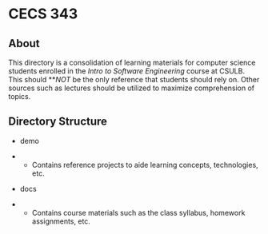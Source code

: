 # CECS 343

## About

This directory is a consolidation of learning materials for computer science students enrolled in the _Intro to Software Engineering_ course at CSULB.  This should ***NOT* be the only reference that students should rely on.  Other sources such as lectures should be utilized to maximize comprehension of topics.

## Directory Structure

* demo
* * Contains reference projects to aide learning concepts, technologies, etc.

* docs
* * Contains course materials such as the class syllabus, homework assignments, etc.